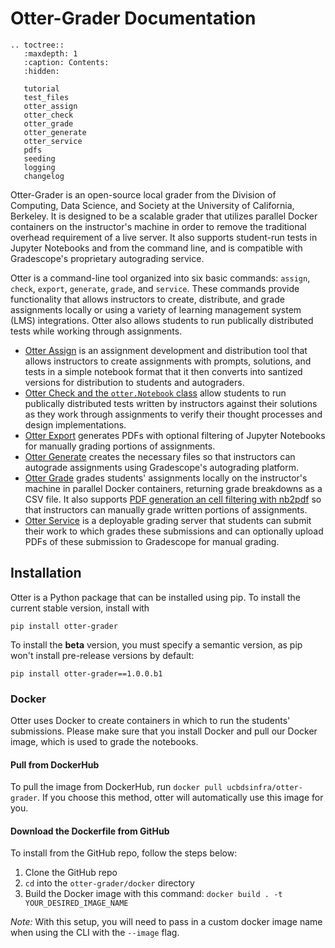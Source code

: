 # Otter-Grader Documentation

```eval_rst
.. toctree::
   :maxdepth: 1
   :caption: Contents:
   :hidden:

   tutorial
   test_files
   otter_assign
   otter_check
   otter_grade
   otter_generate
   otter_service
   pdfs
   seeding
   logging
   changelog
```

Otter-Grader is an open-source local grader from the Division of Computing, Data Science, and Society at the University of California, Berkeley. It is designed to be a scalable grader that utilizes parallel Docker containers on the instructor's machine in order to remove the traditional overhead requirement of a live server. It also supports student-run tests in Jupyter Notebooks and from the command line, and is compatible with Gradescope's proprietary autograding service.

Otter is a command-line tool organized into six basic commands: `assign`, `check`, `export`, `generate`, `grade`, and `service`. These commands provide functionality that allows instructors to create, distribute, and grade assignments locally or using a variety of learning management system (LMS) integrations. Otter also allows students to run publically distributed tests while working through assignments.

* [Otter Assign](otter_assign.md) is an assignment development and distribution tool that allows instructors to create assignments with prompts, solutions, and tests in a simple notebook format that it then converts into santized versions for distribution to students and autograders.
* [Otter Check and the `otter.Notebook` class](otter_check.md) allow students to run publically distributed tests written by instructors against their solutions as they work through assignments to verify their thought processes and design implementations.
* [Otter Export](pdfs.md) generates PDFs with optional filtering of Jupyter Notebooks for manually grading portions of assignments.
* [Otter Generate](otter_generate.md) creates the necessary files so that instructors can autograde assignments using Gradescope's autograding platform.
* [Otter Grade](otter_grade.md) grades students' assignments locally on the instructor's machine in parallel Docker containers, returning grade breakdowns as a CSV file. It also supports [PDF generation an cell filtering with nb2pdf](pdfs.md) so that instructors can manually grade written portions of assignments.
* [Otter Service](otter_service.md) is a deployable grading server that students can submit their work to which grades these submissions and can optionally upload PDFs of these submission to Gradescope for manual grading.

## Installation

Otter is a Python package that can be installed using pip. To install the current stable version, install with

```
pip install otter-grader
```

To install the **beta** version, you must specify a semantic version, as pip won't install pre-release versions by default:

```
pip install otter-grader==1.0.0.b1
```

### Docker

Otter uses Docker to create containers in which to run the students' submissions. Please make sure that you install Docker and pull our Docker image, which is used to grade the notebooks.

#### Pull from DockerHub

To pull the image from DockerHub, run `docker pull ucbdsinfra/otter-grader`. If you choose this method, otter will automatically use this image for you.

#### Download the Dockerfile from GitHub

To install from the GitHub repo, follow the steps below:

1. Clone the GitHub repo
2. `cd` into the `otter-grader/docker` directory
3. Build the Docker image with this command: `docker build . -t YOUR_DESIRED_IMAGE_NAME`

_Note:_ With this setup, you will need to pass in a custom docker image name when using the CLI with the `--image` flag.
